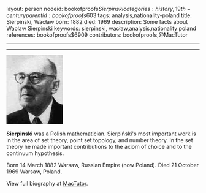 layout: person
nodeid: bookofproofs$Sierpinski
categories: history,19th-century
parentid: bookofproofs$603
tags: analysis,nationality-poland
title: Sierpinski, Wacław
born: 1882
died: 1969
description: Some facts about Wacław Sierpinski
keywords: sierpinski, wacław,analysis,nationality poland
references: bookofproofs$6909
contributors: bookofproofs,@MacTutor

---


---

![Sierpinski.jpg](https://github.com/bookofproofs/bookofproofs.github.io/blob/main/_sources/_assets/images/portraits/Sierpinski.jpg?raw=true)

**Sierpinski** was a Polish mathematician. Sierpiński's most important work is in the area of set theory, point set topology, and number theory. In the set theory he made important contributions to the axiom of choice and to the continuum hypothesis.

Born 14 March 1882 Warsaw, Russian Empire (now Poland). Died 21 October 1969 Warsaw, Poland.


View full biography at [MacTutor](https://mathshistory.st-andrews.ac.uk/Biographies/Sierpinski/).